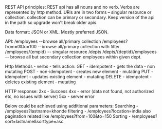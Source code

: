 REST API principles:
REST api has all nouns and no verb. Verbs are represented by http method.
URIs are in two forms – singular resource or collection.
collection can be primary or secondary.
Keep version of the api in the path so upgrade won't break older apis
 
Data format:
JSON or XML. Mostly preferred JSON.

API:
/employees  --browse all/primary collection
/employees?from=0&to=100  --browse all/primary collection with filter
/employees/{empid}  -- singular resource
/depts
/depts/{deptid}/employees  -- browse all but secondary collection employees within given dept.

Http Methods - verbs - tells action:
GET - idempotent - gets the data - non mutating
POST - non-idempotent - creates new element - mutating
PUT - idempotent - updates existing element - mutating
DELETE - idempotent - deletes existing element - mutating

HTTP response:
2xx - Success
4xx - error (data not found, not authorized etc, no issues with server)
5xx - server error 

Below could be achieved using additional parameters:
Searching - /employees?lastname=khonde
filtering - /employees?location=india also pagination related like /employees?from=100&to=150
Sorting - /employees?sort=lastname&sorttype=asc

